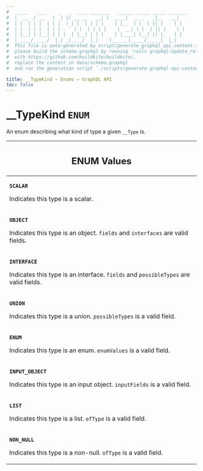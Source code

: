 ```yaml
---
#  _____   ____    _   _  ____ _______   ______ _____ _____ _______
#  |  __  / __   |  | |/ __ __   __| |  ____|  __ _   _|__   __|
#  | |  | | |  | | |  | | |  | | | |    | |__  | |  | || |    | |
#  | |  | | |  | | | . ` | |  | | | |    |  __| | |  | || |    | |
#  | |__| | |__| | | |  | |__| | | |    | |____| |__| || |_   | |
#  |_____/ ____/  |_| _|____/  |_|    |______|_____/_____|  |_|
#  This file is auto-generated by script/generate_graphql_api_content.sh,
#  please build the schema.graphql by running `rails graphql:update_reference_schema`
#  with https://github.com/buildkite/buildkite/,
#  replace the content in data/schema.graphql
#  and run the generation script `./scripts/generate-graphql-api-content.sh`.

title: __TypeKind – Enums – GraphQL API
toc: false
---
```

<!-- vale off -->
<h1 class="has-pills" data-algolia-exclude>
  __TypeKind
  <span class="pill pill--enum pill--normal-case pill--large"><code>ENUM</code></span>
</h1>
<!-- vale on -->


An enum describing what kind of type a given `__Type` is.









<table class="responsive-table responsive-table--single-column-rows">
  <thead>
    <th>
      <h2 data-algolia-exclude>ENUM Values</h2>
    </th>
  </thead>
  <tbody>
    <tr><td><p><strong><code>SCALAR</code></strong></p><p>Indicates this type is a scalar.</p></td></tr><tr><td><p><strong><code>OBJECT</code></strong></p><p>Indicates this type is an object. <code>fields</code> and <code>interfaces</code> are valid fields.</p></td></tr><tr><td><p><strong><code>INTERFACE</code></strong></p><p>Indicates this type is an interface. <code>fields</code> and <code>possibleTypes</code> are valid fields.</p></td></tr><tr><td><p><strong><code>UNION</code></strong></p><p>Indicates this type is a union. <code>possibleTypes</code> is a valid field.</p></td></tr><tr><td><p><strong><code>ENUM</code></strong></p><p>Indicates this type is an enum. <code>enumValues</code> is a valid field.</p></td></tr><tr><td><p><strong><code>INPUT_OBJECT</code></strong></p><p>Indicates this type is an input object. <code>inputFields</code> is a valid field.</p></td></tr><tr><td><p><strong><code>LIST</code></strong></p><p>Indicates this type is a list. <code>ofType</code> is a valid field.</p></td></tr><tr><td><p><strong><code>NON_NULL</code></strong></p><p>Indicates this type is a non-null. <code>ofType</code> is a valid field.</p></td></tr>
  </tbody>
</table>
